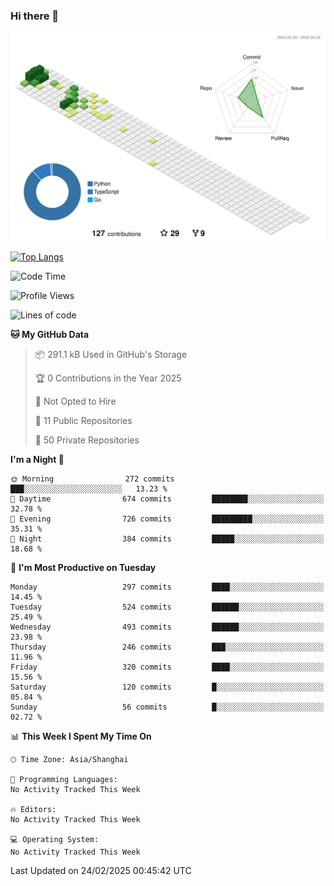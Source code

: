 ### Hi there 👋

![](./profile-3d-contrib/profile-green-animate.svg)

 

[![Top Langs](https://github-readme-stats.vercel.app/api/top-langs/?username=fly2tomato)](https://github.com/anuraghazra/github-readme-stats)


 

<!--START_SECTION:waka-->
![Code Time](http://img.shields.io/badge/Code%20Time-5%20hrs%2042%20mins-blue)

![Profile Views](http://img.shields.io/badge/Profile%20Views-0-blue)

![Lines of code](https://img.shields.io/badge/From%20Hello%20World%20I%27ve%20Written-520.4%20thousand%20lines%20of%20code-blue)

**🐱 My GitHub Data** 

> 📦 291.1 kB Used in GitHub's Storage 
 > 
> 🏆 0 Contributions in the Year 2025
 > 
> 🚫 Not Opted to Hire
 > 
> 📜 11 Public Repositories 
 > 
> 🔑 50 Private Repositories 
 > 
**I'm a Night 🦉** 

```text
🌞 Morning                272 commits         ███░░░░░░░░░░░░░░░░░░░░░░   13.23 % 
🌆 Daytime                674 commits         ████████░░░░░░░░░░░░░░░░░   32.78 % 
🌃 Evening                726 commits         █████████░░░░░░░░░░░░░░░░   35.31 % 
🌙 Night                  384 commits         █████░░░░░░░░░░░░░░░░░░░░   18.68 % 
```
📅 **I'm Most Productive on Tuesday** 

```text
Monday                   297 commits         ████░░░░░░░░░░░░░░░░░░░░░   14.45 % 
Tuesday                  524 commits         ██████░░░░░░░░░░░░░░░░░░░   25.49 % 
Wednesday                493 commits         ██████░░░░░░░░░░░░░░░░░░░   23.98 % 
Thursday                 246 commits         ███░░░░░░░░░░░░░░░░░░░░░░   11.96 % 
Friday                   320 commits         ████░░░░░░░░░░░░░░░░░░░░░   15.56 % 
Saturday                 120 commits         █░░░░░░░░░░░░░░░░░░░░░░░░   05.84 % 
Sunday                   56 commits          █░░░░░░░░░░░░░░░░░░░░░░░░   02.72 % 
```


📊 **This Week I Spent My Time On** 

```text
🕑︎ Time Zone: Asia/Shanghai

💬 Programming Languages: 
No Activity Tracked This Week

🔥 Editors: 
No Activity Tracked This Week

💻 Operating System: 
No Activity Tracked This Week
```


 Last Updated on 24/02/2025 00:45:42 UTC
<!--END_SECTION:waka-->
